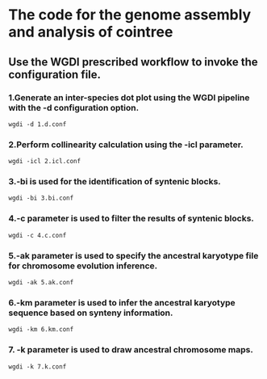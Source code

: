 # The code for the genome assembly and analysis of cointree

## Use the WGDI prescribed workflow to invoke the configuration file.
### 1.Generate an inter-species dot plot using the WGDI pipeline with the -d configuration option.
```
wgdi -d 1.d.conf
```
### 2.Perform collinearity calculation using the -icl parameter.
```
wgdi -icl 2.icl.conf
```
### 3.-bi is used for the identification of syntenic blocks.
```
wgdi -bi 3.bi.conf
```
### 4.-c parameter is used to filter the results of syntenic blocks.
```
wgdi -c 4.c.conf
```
### 5.-ak parameter is used to specify the ancestral karyotype file for chromosome evolution inference.
```
wgdi -ak 5.ak.conf
```
### 6.-km parameter is used to infer the ancestral karyotype sequence based on synteny information.
```
wgdi -km 6.km.conf
```
### 7. -k parameter is used to draw ancestral chromosome maps.
```
wgdi -k 7.k.conf
```
